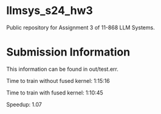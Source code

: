 # llmsys_s24_hw3

Public repository for Assignment 3 of 11-868 LLM Systems.

# Submission Information

This information can be found in out/test.err.

Time to train without fused kernel: 1:15:16

Time to train with fused kernel: 1:10:45

Speedup: 1.07
